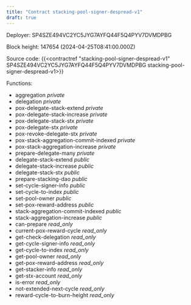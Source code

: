 ```yaml
---
title: "Contract stacking-pool-signer-despread-v1"
draft: true
---
```

Deployer: SP4SZE494VC2YC5JYG7AYFQ44F5Q4PYV7DVMDPBG


 



Block height: 147654 (2024-04-25T08:41:00.000Z)

Source code: {{<contractref "stacking-pool-signer-despread-v1" SP4SZE494VC2YC5JYG7AYFQ44F5Q4PYV7DVMDPBG stacking-pool-signer-despread-v1>}}

Functions:

* aggregation _private_
* delegation _private_
* pox-delegate-stack-extend _private_
* pox-delegate-stack-increase _private_
* pox-delegate-stack-stx _private_
* pox-delegate-stx _private_
* pox-revoke-delegate-stx _private_
* pox-stack-aggregation-commit-indexed _private_
* pox-stack-aggregation-increase _private_
* prepare-delegate-many _private_
* delegate-stack-extend _public_
* delegate-stack-increase _public_
* delegate-stack-stx _public_
* prepare-stacking-dao _public_
* set-cycle-signer-info _public_
* set-cycle-to-index _public_
* set-pool-owner _public_
* set-pox-reward-address _public_
* stack-aggregation-commit-indexed _public_
* stack-aggregation-increase _public_
* can-prepare _read_only_
* current-pox-reward-cycle _read_only_
* get-check-delegation _read_only_
* get-cycle-signer-info _read_only_
* get-cycle-to-index _read_only_
* get-pool-owner _read_only_
* get-pox-reward-address _read_only_
* get-stacker-info _read_only_
* get-stx-account _read_only_
* is-error _read_only_
* not-extended-next-cycle _read_only_
* reward-cycle-to-burn-height _read_only_
